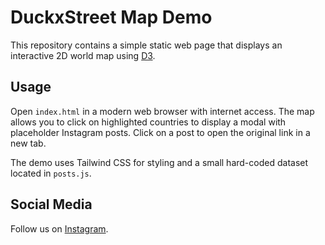 # DuckxStreet Map Demo

This repository contains a simple static web page that displays an interactive 2D world map using [D3](https://d3js.org/).

## Usage

Open `index.html` in a modern web browser with internet access. The map allows you to click on highlighted countries to display a modal with placeholder Instagram posts. Click on a post to open the original link in a new tab.

The demo uses Tailwind CSS for styling and a small hard-coded dataset located in `posts.js`.

## Social Media

Follow us on [Instagram](https://www.instagram.com/duckxstreet/).
